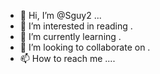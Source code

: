 - 👋 Hi, I’m @Sguy2 ...
- 👀 I’m interested in reading .
- 🌱 I’m currently learning .
- 💞️ I’m looking to collaborate on .
- 📫 How to reach me ....

<!---
Sguy2/Sguy2 is a ✨ special ✨ repository because its `README.md` (this file) appears on your GitHub profile.
You can click the Preview link to take a look at your changes.
--->
